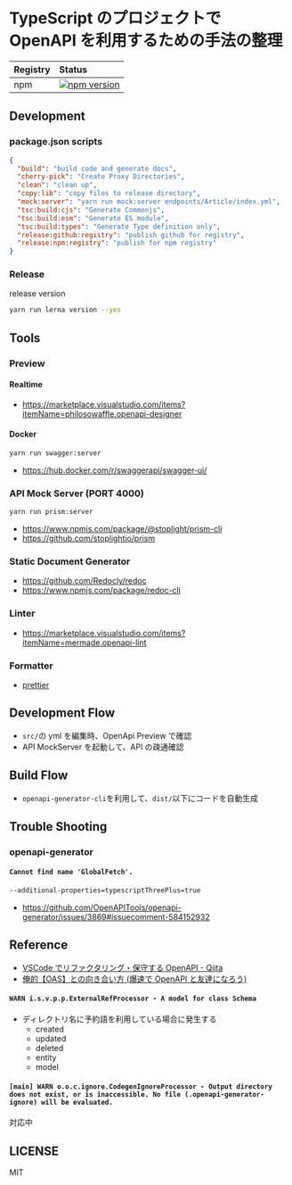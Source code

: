 # TypeScript のプロジェクトで OpenAPI を利用するための手法の整理

| Registry | Status                                                                                                                                                     |
| :------- | :--------------------------------------------------------------------------------------------------------------------------------------------------------- |
| npm      | [![npm version](https://badge.fury.io/js/%40himenon%2Fopenapi-typescript-practice.svg)](https://badge.fury.io/js/%40himenon%2Fopenapi-typescript-practice) |

## Development

### package.json scripts

```json
{
  "build": "build code and generate docs",
  "cherry-pick": "Create Proxy Directories",
  "clean": "clean up",
  "copy:lib": "copy files to release directory",
  "mock:server": "yarn run mock:server endpoints/Article/index.yml",
  "tsc:build:cjs": "Generate Commonjs",
  "tsc:build:esm": "Generate ES module",
  "tsc:build:types": "Generate Type definition only",
  "release:github:registry": "publish github for registry",
  "release:npm:registry": "publish for npm registry"
}
```

### Release

release version

```bash
yarn run lerna version --yes
```

## Tools

### Preview

#### Realtime

- https://marketplace.visualstudio.com/items?itemName=philosowaffle.openapi-designer

#### Docker

```bash
yarn run swagger:server
```

- https://hub.docker.com/r/swaggerapi/swagger-ui/

### API Mock Server (PORT 4000)

```bash
yarn run prism:server
```

- https://www.npmjs.com/package/@stoplight/prism-cli
- https://github.com/stoplightio/prism

### Static Document Generator

- https://github.com/Redocly/redoc
- https://www.npmjs.com/package/redoc-cli

### Linter

- https://marketplace.visualstudio.com/items?itemName=mermade.openapi-lint

### Formatter

- [prettier](https://www.npmjs.com/package/prettier)

## Development Flow

- `src/`の yml を編集時、OpenApi Preview で確認
- API MockServer を起動して、API の疎通確認

## Build Flow

- `openapi-generator-cli`を利用して、`dist/`以下にコードを自動生成

## Trouble Shooting

### openapi-generator

#### `Cannot find name 'GlobalFetch'.`

```bash
--additional-properties=typescriptThreePlus=true
```

- https://github.com/OpenAPITools/openapi-generator/issues/3869#issuecomment-584152932

## Reference

- [VSCode でリファクタリング・保守する OpenAPI - Qiita](https://qiita.com/tMinami/items/5b1a921e82b4c7979cd1)
- [俺的【OAS】との向き合い方 (爆速で OpenAPI と友達になろう)](https://tech-blog.optim.co.jp/entry/2020/04/13/100000)

#### `WARN i.s.v.p.p.ExternalRefProcessor - A model for class Schema`

- ディレクトリ名に予約語を利用している場合に発生する
  - created
  - updated
  - deleted
  - entity
  - model

#### `[main] WARN o.o.c.ignore.CodegenIgnoreProcessor - Output directory does not exist, or is inaccessible. No file (.openapi-generator-ignore) will be evaluated.`

対応中

## LICENSE

MIT
